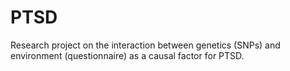 # PTSD
Research project on the interaction between genetics (SNPs) and environment (questionnaire) as a causal factor for PTSD.

